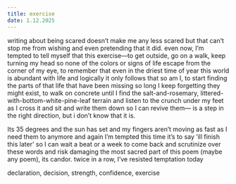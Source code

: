 ```yaml
---
title: exercise
date: 1.12.2025
---
```

writing about being scared doesn’t make me any less scared but that can’t stop me from wishing and even pretending that it did. even now, I’m tempted to tell myself that this exercise—to get outside, go on a walk, 
keep turning my head so none of the colors or signs of life escape 
from the corner of my eye, to remember that even in the driest time of year this world is abundant 
with life and logically it only follows that so am I, 
to start finding the parts of that life that have been missing so long I keep forgetting they might exist, 
to walk 
on concrete until I find the salt-and-rosemary, littered-with-bottom-white-pine-leaf terrain and listen to the crunch under my feet as I cross it and sit 
and write them down so I can revive them—
is a step in the right direction, but i don’t know that it is. 

Its 35 degrees and the sun has set and my fingers aren’t moving as fast as I need them to anymore and again I’m tempted
this time it’s to say ‘ill finish this later’ so I can wait a beat or a week to come back and scrutinize over these words and risk damaging the most sacred part of this poem (maybe any poem), its candor. twice in a row, I’ve resisted temptation today

declaration, decision, strength, confidence, exercise
